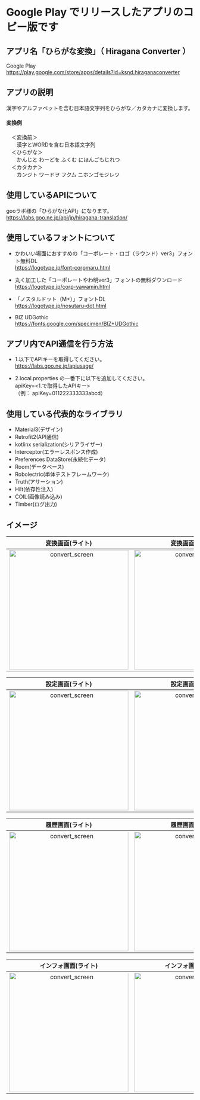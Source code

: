 # Google Play でリリースしたアプリのコピー版です
## アプリ名「ひらがな変換」（ Hiragana Converter ）
Google Play  
https://play.google.com/store/apps/details?id=ksnd.hiraganaconverter

## アプリの説明
漢字やアルファベットを含む日本語文字列をひらがな／カタカナに変換します。
#### 変換例  
　＜変換前＞  
　　漢字とWORDを含む日本語文字列  
　＜ひらがな＞  
　　かんじと わーどを ふくむ にほんごもじれつ  
　＜カタカナ＞  
　　カンジト ワードヲ フクム ニホンゴモジレツ  

## 使用しているAPIについて
gooラボ様の「ひらがな化API」になります。  
https://labs.goo.ne.jp/api/jp/hiragana-translation/

## 使用しているフォントについて

- かわいい場面におすすめの「コーポレート・ロゴ（ラウンド）ver3」フォント無料DL  
https://logotype.jp/font-corpmaru.html  

- 丸く加工した「コーポレートやわ明ver3」フォントの無料ダウンロード  
https://logotype.jp/corp-yawamin.html  

- 「ノスタルドット（M+）」フォントDL  
https://logotype.jp/nosutaru-dot.html  

- BIZ UDGothic  
https://fonts.google.com/specimen/BIZ+UDGothic  

## アプリ内でAPI通信を行う方法

- 1.以下でAPIキーを取得してください。  
https://labs.goo.ne.jp/apiusage/  

- 2.local.properties の一番下に以下を追加してください。  
apiKey=<1.で取得したAPIキー>  
（例： apiKey=011222333333abcd）

## 使用している代表的なライブラリ
- Material3(デザイン)
- Retrofit2(API通信)
- kotlinx serialization(シリアライザー)
- Interceptor(エラーレスポンス作成)
- Preferences DataStore(永続化データ)
- Room(データベース)
- Robolectric(単体テストフレームワーク)
- Truth(アサーション)
- Hilt(依存性注入)
- COIL(画像読み込み)
- Timber(ログ出力)

## イメージ
|変換画面(ライト)|変換画面(ダーク)|
|:-:|:-:|
|<img width="320" alt="convert_screen" src="https://user-images.githubusercontent.com/60963155/210051987-be80696a-8bad-4b68-b9ae-72ddf2097b1e.PNG">|<img width="320" alt="convert_screen" src="https://user-images.githubusercontent.com/60963155/210051997-1f7f02d2-ea72-4768-a696-1db928339cb4.PNG">|

|設定画面(ライト)|設定画面(ダーク)|
|:-:|:-:|
|<img width="320" alt="convert_screen" src="https://user-images.githubusercontent.com/60963155/210052008-847e6dca-9961-4a0b-83a0-c0a48e964180.PNG">|<img width="320" alt="convert_screen" src="https://user-images.githubusercontent.com/60963155/210052014-e5bea46c-10af-4b92-b346-12e97cab3572.PNG">|

|履歴画面(ライト)|履歴画面(ダーク)|
|:-:|:-:|
|<img width="320" alt="convert_screen" src="https://user-images.githubusercontent.com/60963155/210052019-3b9c0f74-f874-4258-9eee-e29d2488d52b.PNG">|<img width="320" alt="convert_screen" src="https://user-images.githubusercontent.com/60963155/210052028-29f8d902-2aed-47c8-a164-f90aa2b1d9b4.PNG">|

|インフォ画面(ライト)|インフォ画面(ダーク)|
|:-:|:-:|
|<img width="320" alt="convert_screen" src="https://user-images.githubusercontent.com/60963155/210052030-5425ffc2-3f1f-4a72-94c9-b52b33144654.PNG">|<img width="320" alt="convert_screen" src="https://user-images.githubusercontent.com/60963155/210052039-eaf98871-e8db-439e-98e6-4c80124ada5b.PNG">|
